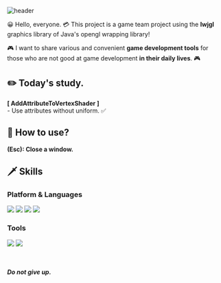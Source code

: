 ![header](https://capsule-render.vercel.app/api?text=Univ-Team-0101&fontSize=50&rotate=0&color=38303f&fontColor=ff0099&type=Waving&animation=scaleIn)

😀 Hello, everyone.
💳 This project is a game team project using the **lwjgl** graphics library of Java's opengl wrapping library!

🎮 I want to share various and convenient **game development tools** for those who are not good at game development **in their daily lives**. 🎮

## ✏️ Today's study.
**[ AddAttributeToVertexShader ]**  
\- Use attributes without uniform. ✅   


## 🔑 How to use?
**(Esc): Close a window.**

## 🗡️ Skills
### Platform & Languages
<img src="https://img.shields.io/badge/C%2B%2B-9a00e6?style=flat-square&logo=C%2B%2B&logoColor=white"/> <img src="https://img.shields.io/badge/Python-ff9533?style=flat-square&logo=PYTHON&logoColor=white"/>  <img src="https://img.shields.io/badge/Lua-ff03ff?style=flat-square&logo=LUA&logoColor=white"/> <img src="https://img.shields.io/badge/Rust-38303f?style=flat-square&logo=RUST&logoColor=white"/>
### Tools
<img src="https://img.shields.io/badge/Win32API-38303f?style=flat-square&color=white&logo=MICROSOFT&logoColor=f41e48"/> <img src="https://img.shields.io/badge/DirectX-38303f?style=flat-square&color=white&logo=MICROSOFT&logoColor=02afb7"/>

<br></br>
***Do not give up.***